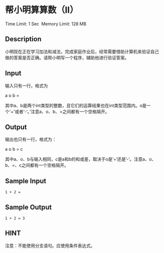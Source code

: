 # 帮小明算算数（II）
Time Limit: 1 Sec  Memory Limit: 128 MB


## Description
小明现在正在学习加法和减法，完成家庭作业后，经常需要借助计算机来验证自己做的答案是否正确。请帮小明写一个程序，辅助他进行验证答案。


## Input
输入只有一行，格式为

a o b =

其中a、b是两个int类型的整数，且它们的运算结果也在int类型范围内。o是一个'+'或者'-‘。’注意a、o、b、=之间都有一个空格隔开。


## Output
输出也只有一行，格式为：

a o b = c

其中a、o、b与输入相同，c是a和b的和或差，取决于o是‘+‘还是’-’。注意a、o、b、=、c之间都有一个空格隔开。


## Sample Input
```
1 + 2 =
```
## Sample Output
```
1 + 2 = 3
```

## HINT
注意：不能使用分支语句。应使用条件表达式。
